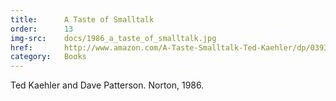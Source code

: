 ```yaml
---
title:      A Taste of Smalltalk
order:      13
img-src:    docs/1986_a_taste_of_smalltalk.jpg
href:       http://www.amazon.com/A-Taste-Smalltalk-Ted-Kaehler/dp/0393955052
category:   Books
---
```

Ted Kaehler and Dave Patterson. Norton, 1986.
